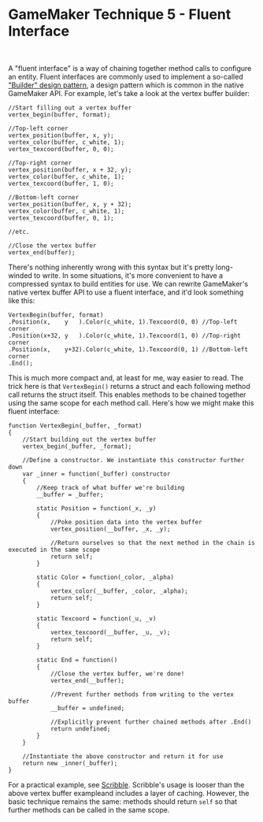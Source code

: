 # GameMaker Technique 5 - Fluent Interface

&nbsp;

A "fluent interface" is a way of chaining together method calls to configure an entity. Fluent interfaces are commonly used to implement a so-called ["Builder" design pattern](https://en.wikipedia.org/wiki/Builder_pattern), a design pattern which is common in the native GameMaker API. For example, let's take a look at the vertex buffer builder:

```gml
//Start filling out a vertex buffer
vertex_begin(buffer, format);

//Top-left corner
vertex_position(buffer, x, y);
vertex_color(buffer, c_white, 1);
vertex_texcoord(buffer, 0, 0);

//Top-right corner
vertex_position(buffer, x + 32, y);
vertex_color(buffer, c_white, 1);
vertex_texcoord(buffer, 1, 0);

//Bottom-left corner
vertex_position(buffer, x, y + 32);
vertex_color(buffer, c_white, 1);
vertex_texcoord(buffer, 0, 1);

//etc.

//Close the vertex buffer
vertex_end(buffer);
```

There's nothing inherently wrong with this syntax but it's pretty long-winded to write. In some situations, it's more convenient to have a compressed syntax to build entities for use. We can rewrite GameMaker's native vertex buffer API to use a fluent interface, and it'd look something like this:

```gml
VertexBegin(buffer, format)
.Position(x,    y   ).Color(c_white, 1).Texcoord(0, 0) //Top-left corner
.Position(x+32, y   ).Color(c_white, 1).Texcoord(1, 0) //Top-right corner
.Position(x,    y+32).Color(c_white, 1).Texcoord(0, 1) //Bottom-left corner
.End();
```

This is much more compact and, at least for me, way easier to read. The trick here is that `VertexBegin()` returns a struct and each following method call returns the struct itself. This enables methods to be chained together using the same scope for each method call. Here's how we might make this fluent interface:

```gml
function VertexBegin(_buffer, _format)
{
    //Start building out the vertex buffer
    vertex_begin(_buffer, _format);
    
    //Define a constructor. We instantiate this constructor further down
    var _inner = function(_buffer) constructor
    {
        //Keep track of what buffer we're building
        __buffer = _buffer;
        
        static Position = function(_x, _y)
        {
            //Poke position data into the vertex buffer
            vertex_position(__buffer, _x, _y);
            
            //Return ourselves so that the next method in the chain is executed in the same scope
            return self;
        }
        
        static Color = function(_color, _alpha)
        {
            vertex_color(__buffer, _color, _alpha);
            return self;
        }
        
        static Texcoord = function(_u, _v)
        {
            vertex_texcoord(__buffer, _u, _v);
            return self;
        }
        
        static End = function()
        {
            //Close the vertex buffer, we're done!
            vertex_end(__buffer);
            
            //Prevent further methods from writing to the vertex buffer
            __buffer = undefined;
            
            //Explicitly prevent further chained methods after .End()
            return undefined;
        }
    }
    
    //Instantiate the above constructor and return it for use
    return new _inner(_buffer);
}
```

For a practical example, see [Scribble](https://www.github.com/jujuadams/Scribble). Scribble's usage is looser than the above vertex buffer exampleand includes a layer of caching. However, the basic technique remains the same: methods should return `self` so that further methods can be called in the same scope.
